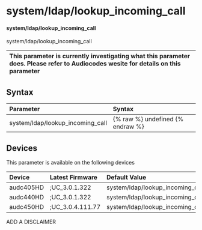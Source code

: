 ﻿---
description: system/ldap/lookup_incoming_call
search: false
---

# system/ldap/lookup_incoming_call

#### system/ldap/lookup_incoming_call

system/ldap/lookup_incoming_call


| This parameter is currently investigating what this parameter does. Please refer to Audiocodes wesite for details on this parameter | 
| :--- |

## Syntax
| Parameter | Syntax |
| :--- | :--- |
|system/ldap/lookup_incoming_call | {% raw %} undefined {% endraw %}|

## Devices
This parameter is available on the following devices

| Device | Latest Firmware | Default Value |
|:---|:---|:---|
| audc405HD | ;UC_3.0.1.322 | system/ldap/lookup_incoming_call=0 
| audc440HD | ;UC_3.0.1.322 | system/ldap/lookup_incoming_call=0 
| audc450HD | ;UC_3.0.4.111.77 | system/ldap/lookup_incoming_call=0 

ADD A DISCLAIMER
